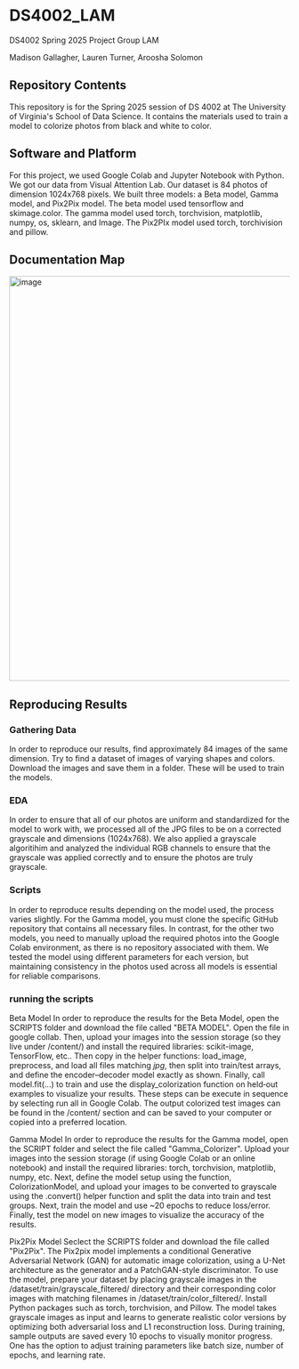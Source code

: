 # DS4002_LAM
DS4002 Spring 2025 Project Group LAM

Madison Gallagher, Lauren Turner, Aroosha Solomon
## Repository Contents
This repository is for the Spring 2025 session of DS 4002 at The University of Virginia's School of Data Science. It contains the materials used to train a model to colorize photos from black and white to color.

## Software and Platform
For this project, we used Google Colab and Jupyter Notebook with Python. We got our data from Visual Attention Lab. Our dataset is 84 photos of dimension 1024x768 pixels. We built three models: a Beta model, Gamma model, and Pix2Pix model. The beta model used tensorflow and skimage.color. The gamma model used torch, torchvision, matplotlib, numpy, os, sklearn, and Image. The Pix2PIx model used torch, torchivision and pillow.

## Documentation Map
<img width="728" alt="image" src="https://github.com/user-attachments/assets/798d4b94-d6c5-45a4-a3f5-c3b29269d872" />


## Reproducing Results
### Gathering Data
In order to reproduce our results, find approximately 84 images of the same dimension. Try to find a dataset of images of varying shapes and colors. Download the images and save them in a folder. These will be used to train the models.
### EDA
In order to ensure that all of our photos are uniform and standardized for the model to work with, we processed all of the JPG files to be on a corrected grayscale and dimensions (1024x768). We also applied a grayscale algoritihim and analyzed the individual RGB channels to ensure that the grayscale was applied correctly and to ensure the photos are truly grayscale. 
### Scripts 
In order to reproduce results depending on the model used, the process varies slightly. For the Gamma model, you must clone the specific GitHub repository that contains all necessary files. In contrast, for the other two models, you need to manually upload the required photos into the Google Colab environment, as there is no repository associated with them. We tested the model using different parameters for each version, but maintaining consistency in the photos used across all models is essential for reliable comparisons. 

### running the scripts
Beta Model
In order to reproduce the results for the Beta Model, open the SCRIPTS folder and download the file called "BETA MODEL". Open the file in google collab. Then, upload your images into the session storage (so they live under /content/) and install the required libraries: scikit-image, TensorFlow, etc.. Then copy in the helper functions: load_image, preprocess, and load all files matching *jpg*, then split into train/test arrays, and define the encoder–decoder model exactly as shown. Finally, call model.fit(...) to train and use the display_colorization function on held‑out examples to visualize your results. These steps can be execute in sequence by selecting run all in Google Colab. The output colorized test images can be found in the /content/ section and can be saved to your computer or copied into a preferred location. 

Gamma Model
In order to reproduce the results for the Gamma model, open the SCRIPT folder and select the file called "Gamma_Colorizer". Upload your images into the session storage (if using Google Colab or an online notebook) and install the required libraries: torch, torchvision, matplotlib, numpy, etc. Next, define the model setup using the function, ColorizationModel, and upload your images to be converted to grayscale using the .convert() helper function and split the data into train and test groups. Next, train the model and use ~20 epochs to reduce loss/error. Finally, test the model on new images to visualize the accuracy of the results.

Pix2Pix Model
Seclect the SCRIPTS folder and download the file called "Pix2Pix". The Pix2pix model implements a conditional Generative Adversarial Network (GAN) for automatic image colorization, using a U-Net architecture as the generator and a PatchGAN-style discriminator. To use the model, prepare your dataset by placing grayscale images in the /dataset/train/grayscale_filtered/ directory and their corresponding color images with matching filenames in /dataset/train/color_filtered/. Install Python packages such as torch, torchvision, and Pillow. The model takes grayscale images as input and learns to generate realistic color versions by optimizing both adversarial loss and L1 reconstruction loss. During training, sample outputs are saved every 10 epochs to visually monitor progress. One has the option to adjust training parameters like batch size, number of epochs, and learning rate. 


